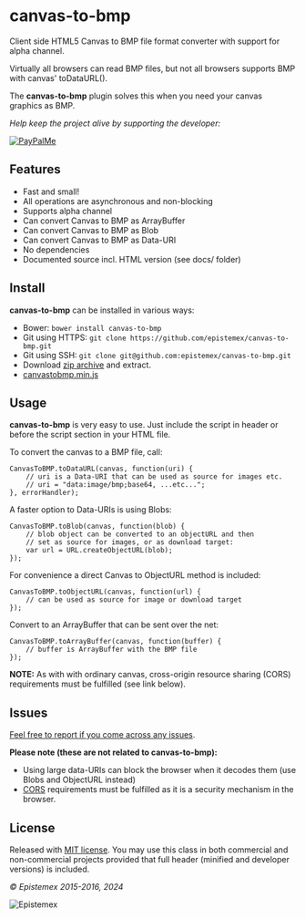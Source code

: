 ﻿canvas-to-bmp
=============

Client side HTML5 Canvas to BMP file format converter with support for alpha channel.

Virtually all browsers can read BMP files, but not all browsers supports BMP with canvas'
toDataURL().

The **canvas-to-bmp** plugin solves this when you need your canvas graphics as BMP.

_Help keep the project alive by supporting the developer:_

[![PayPalMe](https://github.com/epistemex/transformation-matrix-js/assets/70324091/04203267-58f0-402b-9589-e2dee6e7c510)](https://paypal.me/KenNil)

Features
--------

- Fast and small!
- All operations are asynchronous and non-blocking
- Supports alpha channel
- Can convert Canvas to BMP as ArrayBuffer
- Can convert Canvas to BMP as Blob
- Can convert Canvas to BMP as Data-URI
- No dependencies
- Documented source incl. HTML version (see docs/ folder)


Install
-------

**canvas-to-bmp** can be installed in various ways:

- Bower: `bower install canvas-to-bmp`
- Git using HTTPS: `git clone https://github.com/epistemex/canvas-to-bmp.git`
- Git using SSH: `git clone git@github.com:epistemex/canvas-to-bmp.git`
- Download [zip archive](https://github.com/epistemex/canvas-to-bmp/archive/master.zip) and extract.
- [canvastobmp.min.js](https://raw.githubusercontent.com/epistemex/canvas-to-bmp/master/canvastobmp.min.js)


Usage
-----

**canvas-to-bmp** is very easy to use. Just include the script in header 
or before the script section in your HTML file.

To convert the canvas to a BMP file, call:

    CanvasToBMP.toDataURL(canvas, function(uri) {
        // uri is a Data-URI that can be used as source for images etc.
        // uri = "data:image/bmp;base64, ...etc...";
    }, errorHandler);

A faster option to Data-URIs is using Blobs:

    CanvasToBMP.toBlob(canvas, function(blob) {
        // blob object can be converted to an objectURL and then
        // set as source for images, or as download target:
        var url = URL.createObjectURL(blob);
    });

For convenience a direct Canvas to ObjectURL method is included:

    CanvasToBMP.toObjectURL(canvas, function(url) {
        // can be used as source for image or download target
    });

Convert to an ArrayBuffer that can be sent over the net:

    CanvasToBMP.toArrayBuffer(canvas, function(buffer) {
        // buffer is ArrayBuffer with the BMP file
    });

**NOTE:** As with with ordinary canvas, cross-origin resource sharing 
(CORS) requirements must be fulfilled (see link below).


Issues
------

[Feel free to report if you come across any issues](https://github.com/epistemex/canvas-to-bmp/issues).

**Please note (these are not related to canvas-to-bmp):**

- Using large data-URIs can block the browser when it decodes them (use Blobs and ObjectURL instead) 
- [CORS](https://en.wikipedia.org/wiki/Cross-origin_resource_sharing) requirements must be fulfilled as it is a security mechanism in the browser.


License
-------

Released with [MIT license](http://choosealicense.com/licenses/mit/). You may use this class in both
commercial and non-commercial projects provided that full header (minified and developer versions)
is included.

*&copy; Epistemex 2015-2016, 2024*

![Epistemex](https://i.imgur.com/wZSsyt8.png)
